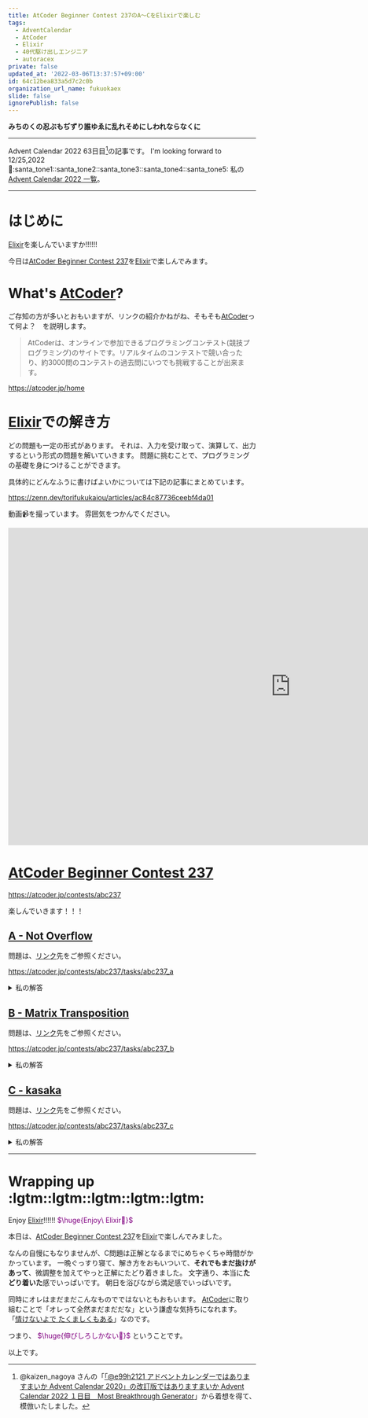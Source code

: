 ```yaml
---
title: AtCoder Beginner Contest 237のA〜CをElixirで楽しむ
tags:
  - AdventCalendar
  - AtCoder
  - Elixir
  - 40代駆け出しエンジニア
  - autoracex
private: false
updated_at: '2022-03-06T13:37:57+09:00'
id: 64c12bea833a5d7c2c0b
organization_url_name: fukuokaex
slide: false
ignorePublish: false
---
```

**みちのくの忍ぶもぢずり誰ゆゑに乱れそめにしわれならなくに**


---

Advent Calendar 2022 63日目[^1]の記事です。
I'm looking forward to 12/25,2022 :santa::santa_tone1::santa_tone2::santa_tone3::santa_tone4::santa_tone5:
私の[Advent Calendar 2022 一覧](https://docs.google.com/spreadsheets/d/1HQvFjagQLRPjOYAjDVzWp9S4b8dKixxvvaz_TtbZWto/edit#gid=1723448955)。

[^1]: @kaizen_nagoya さんの「[「@e99h2121 アドベントカレンダーではありますまいか Advent Calendar 2020」の改訂版ではありますまいか Advent Calendar 2022 １日目　Most Breakthrough Generator](https://qiita.com/kaizen_nagoya/items/49ebebee3a0377f3b59b)」から着想を得て、模倣いたしました。 

---



# はじめに

[Elixir](https://elixir-lang.org/)を楽しんでいますか:bangbang::bangbang::bangbang:

今日は[AtCoder Beginner Contest 237](https://atcoder.jp/contests/abc237)を[Elixir](https://elixir-lang.org/)で楽しんでみます。

# What's [AtCoder](https://atcoder.jp/home)?

ご存知の方が多いとおもいますが、リンクの紹介かねがね、そもそも[AtCoder](https://atcoder.jp/home)って何よ？　を説明します。

> AtCoderは、オンラインで参加できるプログラミングコンテスト(競技プログラミング)のサイトです。リアルタイムのコンテストで競い合ったり、約3000問のコンテストの過去問にいつでも挑戦することが出来ます。

https://atcoder.jp/home

# [Elixir](https://elixir-lang.org/)での解き方

どの問題も一定の形式があります。
それは、入力を受け取って、演算して、出力するという形式の問題を解いていきます。
問題に挑むことで、プログラミングの基礎を身につけることができます。

具体的にどんなふうに書けばよいかについては下記の記事にまとめています。

https://zenn.dev/torifukukaiou/articles/ac84c87736ceebf4da01

動画:video_camera:を撮っています。
雰囲気をつかんでください。

<iframe width="1148" height="646" src="https://www.youtube.com/embed/9TQXQtY1oQY" title="YouTube video player" frameborder="0" allow="accelerometer; autoplay; clipboard-write; encrypted-media; gyroscope; picture-in-picture" allowfullscreen></iframe>

# [AtCoder Beginner Contest 237](https://atcoder.jp/contests/abc237)

https://atcoder.jp/contests/abc237

楽しんでいきます！！！

## [A - Not Overflow](https://atcoder.jp/contests/abc237/tasks/abc237_a)

問題は、[リンク](https://atcoder.jp/contests/abc237/tasks/abc237_a)先をご参照ください。

https://atcoder.jp/contests/abc237/tasks/abc237_a

<details><summary>私の解答</summary>

```elixir
defmodule Main do
  @pow_2_32 Enum.reduce(1..31, 1, fn _, acc -> 2 * acc end)
  @max @pow_2_32 - 1
  @min @pow_2_32 * -1
 
  def main do
    n = IO.read(:line) |> String.trim() |> String.to_integer()
 
    n
    |> solve()
    |> IO.puts()
  end
  
  def solve(n) when @min <= n and n <= @max, do: "Yes"
  
  def solve(_), do: "No"
end
```

</details>

## [B - Matrix Transposition](https://atcoder.jp/contests/abc237/tasks/abc237_b)

問題は、[リンク](https://atcoder.jp/contests/abc237/tasks/abc237_b)先をご参照ください。

https://atcoder.jp/contests/abc237/tasks/abc237_b

<details><summary>私の解答</summary>

```elixir
defmodule Main do
  def main do
    [n, m] =
      IO.read(:line) |> String.trim() |> String.split(" ") |> Enum.map(&String.to_integer/1)
    
    map_of_maps = Enum.reduce(0..(n-1), {0, %{}}, fn i, {i, acc} ->
        map =
          IO.read(:line)
          |> String.trim()
          |> String.split(" ")
          |> Enum.map(&String.to_integer/1)
          |> Enum.with_index
          |> Enum.map(fn {element, index} -> {index, element} end)
          |> Map.new()
 
        {i + 1, Map.merge(acc, %{i => map})}
      end)
      |> elem(1)
    
    for(x <- 0..(m-1), y <- 0..(n-1), do: map_of_maps[y][x])
    |> Enum.chunk_every(n)
    |> Enum.map(& Enum.join(&1, " "))
    |> Enum.join("\n")
    |> IO.puts()
  end
end
```

</details>

## [C - kasaka](https://atcoder.jp/contests/abc237/tasks/abc237_c)

問題は、[リンク](https://atcoder.jp/contests/abc237/tasks/abc237_c)先をご参照ください。

https://atcoder.jp/contests/abc237/tasks/abc237_c

<details><summary>私の解答</summary>

```elixir
defmodule Main do
  def main do
    s = IO.read(:line) |> String.trim()
 
    do_solve(s)
    |> IO.puts
  end
 
  defp do_solve(s) do
    list = String.codepoints(s)
    left = not_a_index(list)
    right = not_a_index(Enum.reverse(list))
 
    do_solve(left, right, list)
  end
 
  defp not_a_index(list) do
    not_a_index = Enum.find_index(list, & &1 != "a")
    if not_a_index == nil do
      Enum.count(list)
    else
      not_a_index
    end
  end
 
  defp do_solve(left, right, _list) when left > right, do: "No"
 
  defp do_solve(left, right, list) do
    right = Enum.count(list) - right - 1
    {left, right} = if left < right, do: {left, right}, else: {right, left}
 
    center = Enum.slice(list, left..right)
    do_solve(center, Enum.reverse(center))
  end
 
  defp do_solve(s, s), do: "Yes"
  defp do_solve(_s, _t), do: "No"
end
```

</details>



---

# Wrapping up :lgtm::lgtm::lgtm::lgtm::lgtm:

Enjoy [Elixir](https://elixir-lang.org/):bangbang::bangbang::bangbang:
<font color="purple">$\huge{Enjoy\ Elixir🚀}$</font>

本日は、[AtCoder Beginner Contest 237](https://atcoder.jp/contests/abc237)を[Elixir](https://elixir-lang.org/)で楽しんでみました。

なんの自慢にもなりませんが、C問題は正解となるまでにめちゃくちゃ時間がかかっています。
一晩ぐっすり寝て、解き方をおもいついて、**それでもまだ抜けがあって**、微調整を加えてやっと正解にたどり着きました。
文字通り、本当に**たどり着いた**感でいっぱいです。
朝日を浴びながら満足感でいっぱいです。

同時にオレはまだまだこんなものでではないともおもいます。
[AtCoder](https://atcoder.jp/home)に取り組むことで「オレって全然まだまだだな」という謙虚な気持ちになれます。
「[情けないよで たくましくもある](https://www.youtube.com/watch?v=3djg2YAblk8)」なのです。

つまり、
<font color="purple">$\huge{伸びしろしかない🚀}$</font>
ということです。



以上です。





